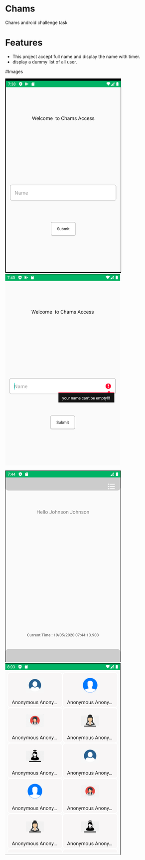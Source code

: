 # Chams
Chams android challenge task

# Features
* This project accept full name and display the name with timer.
* display a dummy list of all user.

#Images

  ![](https://github.com/ayetolusamuel/Chams/blob/master/screenshoot/a1.PNG)
 ![](https://github.com/ayetolusamuel/Chams/blob/master/screenshoot/a2.PNG)

![](https://github.com/ayetolusamuel/Chams/blob/master/screenshoot/a3.PNG)
![](https://github.com/ayetolusamuel/Chams/blob/master/screenshoot/a4.PNG)


